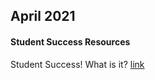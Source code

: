 ## April 2021

#### Student Success Resources

Student Success! What is it?  [link](http://publish.illinois.edu/bradly-alicea/2021/04/08/student-success-what-is-it/)
